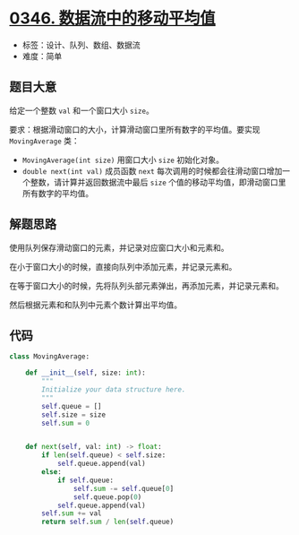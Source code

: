# [0346. 数据流中的移动平均值](https://leetcode.cn/problems/moving-average-from-data-stream/)

- 标签：设计、队列、数组、数据流
- 难度：简单

## 题目大意

给定一个整数 `val` 和一个窗口大小 `size`。

要求：根据滑动窗口的大小，计算滑动窗口里所有数字的平均值。要实现 `MovingAverage` 类：

- `MovingAverage(int size)` 用窗口大小 `size` 初始化对象。
- `double next(int val)` 成员函数 `next` 每次调用的时候都会往滑动窗口增加一个整数，请计算并返回数据流中最后 `size` 个值的移动平均值，即滑动窗口里所有数字的平均值。

## 解题思路

使用队列保存滑动窗口的元素，并记录对应窗口大小和元素和。

在小于窗口大小的时候，直接向队列中添加元素，并记录元素和。

在等于窗口大小的时候，先将队列头部元素弹出，再添加元素，并记录元素和。

然后根据元素和和队列中元素个数计算出平均值。

## 代码

```python
class MovingAverage:

    def __init__(self, size: int):
        """
        Initialize your data structure here.
        """
        self.queue = []
        self.size = size
        self.sum = 0


    def next(self, val: int) -> float:
        if len(self.queue) < self.size:
            self.queue.append(val)
        else:
            if self.queue:
                self.sum -= self.queue[0]
                self.queue.pop(0)
            self.queue.append(val)
        self.sum += val
        return self.sum / len(self.queue)
```

